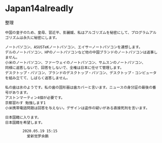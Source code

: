 # Japan14alreadly
整理

    中国の皇子のため、皇母、習近平、彭麗媛、私はアルゴリズムを秘密にして、プログラムアルゴリズムは永久に秘密にします。

    ノートパソコン、ASUSTeKノートパソコン、エイサーノートパソコンを連想します。
    デルのノートパソコン、HPのノートパソコンなど他の中国ブランドのノートパソコンは返事しません。
    小米のノートパソコン、ファーウェイのノートパソコン、サムスンのノートパソコン、
    同様に返答しないで、回答をしないで、全権は日本に任せて管理します。
    デスクトップ・パソコン、ブランドのデスクトップ・パソコン、デスクトップ・コンピュータを組み立てて、しばらく返答しません。

    私の歯は氷のようです。私の歯の固形器は歯カバーと言います。ニュースの身分証の最後の番号があります。
    アストンマーティン4個が必要です。
    京都習わす 勉強します1
    小米携帯電話問題は回答を与えない。デザインは盗作の疑いがある直接死刑を言います。
    
    日本国籍に入ります。
    日本国籍を希望します。
    
            2020.05.19 15:15
              爱新觉罗余鹏
              
              
              
